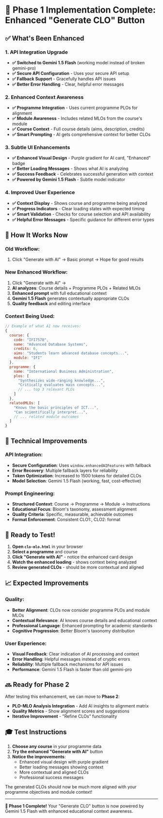 # 🚀 Phase 1 Implementation Complete: Enhanced "Generate CLO" Button

## ✅ **What's Been Enhanced**

### **1. API Integration Upgrade**
- **✅ Switched to Gemini 1.5 Flash** (working model instead of broken gemini-pro)
- **✅ Secure API Configuration** - Uses your secure API setup 
- **✅ Fallback Support** - Gracefully handles API issues
- **✅ Better Error Handling** - Clear, helpful error messages

### **2. Enhanced Context Awareness**
- **✅ Programme Integration** - Uses current programme PLOs for alignment
- **✅ Module Awareness** - Includes related MLOs from the course's module
- **✅ Course Context** - Full course details (aims, description, credits)
- **✅ Smart Prompting** - AI gets comprehensive context for better CLOs

### **3. Subtle UI Enhancements**
- **✅ Enhanced Visual Design** - Purple gradient for AI card, "Enhanced" badge
- **✅ Better Loading Messages** - Shows what AI is analyzing
- **✅ Success Feedback** - Celebrates successful generation with context
- **✅ Powered by Gemini 1.5 Flash** - Subtle model indicator

### **4. Improved User Experience**
- **✅ Context Display** - Shows course and programme being analyzed
- **✅ Progress Indicators** - Clear loading states with expected timing
- **✅ Smart Validation** - Checks for course selection and API availability
- **✅ Helpful Error Messages** - Specific guidance for different error types

## 🎯 **How It Works Now**

### **Old Workflow:**
1. Click "Generate with AI" → Basic prompt → Hope for good results

### **New Enhanced Workflow:**
1. Click "Generate with AI" → 
2. **AI analyzes**: Course details + Programme PLOs + Related MLOs
3. **Enhanced prompt** with full educational context
4. **Gemini 1.5 Flash** generates contextually appropriate CLOs
5. **Quality feedback** and editing interface

### **Context Being Used:**
```javascript
// Example of what AI now receives:
{
  course: {
    code: "IFI7570",
    name: "Advanced Database Systems",
    credits: 6,
    aims: "Students learn advanced database concepts...",
    module: "IFI"
  },
  programme: {
    name: "International Business Administration",
    plos: [
      "Synthesizes wide-ranging knowledge...",
      "Critically evaluates main concepts...",
      // ... top 3 relevant PLOs
    ]
  },
  relatedMLOs: [
    "Knows the basic principles of ICT...",
    "Can scientifically interpret...",
    // ... related module outcomes
  ]
}
```

## 🔧 **Technical Improvements**

### **API Integration:**
- **Secure Configuration**: Uses `window.enhancedAIFeatures` with fallback
- **Error Recovery**: Multiple fallback layers for reliability
- **Token Optimization**: Increased to 1500 tokens for detailed CLOs
- **Model Selection**: Gemini 1.5 Flash (working, fast, cost-effective)

### **Prompt Engineering:**
- **Structured Context**: Course → Programme → Module → Instructions
- **Educational Focus**: Bloom's taxonomy, assessment alignment
- **Quality Criteria**: Specific, measurable, achievable outcomes
- **Format Enforcement**: Consistent CLO1:, CLO2: format

## 🚀 **Ready to Test!**

1. **Open `clo-mlo.html`** in your browser
2. **Select a programme** and course
3. **Click "Generate with AI"** - notice the enhanced card design
4. **Watch the enhanced loading** - shows context being analyzed
5. **Review generated CLOs** - should be more contextual and aligned

## 📈 **Expected Improvements**

### **Quality:**
- **Better Alignment**: CLOs now consider programme PLOs and module MLOs
- **Contextual Relevance**: AI knows course details and educational context
- **Professional Language**: Enhanced prompting for academic standards
- **Cognitive Progression**: Better Bloom's taxonomy distribution

### **User Experience:**
- **Visual Feedback**: Clear indication of AI processing and context
- **Error Handling**: Helpful messages instead of cryptic errors
- **Reliability**: Multiple fallback mechanisms for API issues
- **Performance**: Gemini 1.5 Flash is faster than old gemini-pro

## 🔜 **Ready for Phase 2**

After testing this enhancement, we can move to **Phase 2**:
- **PLO-MLO Analysis Integration** - Add AI insights to alignment matrix
- **Quality Metrics** - Show alignment scores and suggestions
- **Iterative Improvement** - "Refine CLOs" functionality

## 🎓 **Test Instructions**

1. **Choose any course** in your programme data
2. **Try the enhanced "Generate with AI"** button
3. **Notice the improvements**:
   - Enhanced visual design with purple gradient
   - Better loading messages showing context
   - More contextual and aligned CLOs
   - Professional success messages

The generated CLOs should now be much more aligned with your programme objectives and module context!

---

**🎉 Phase 1 Complete!** Your "Generate CLO" button is now powered by Gemini 1.5 Flash with enhanced educational context awareness.
